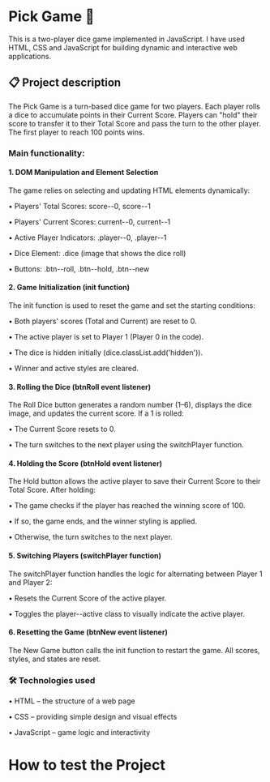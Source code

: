 # **Pick Game 🎲**

This is a two-player dice game implemented in JavaScript. I have used HTML, CSS and JavaScript for building dynamic and interactive web applications. 

## 📋 Project description

The Pick Game is a turn-based dice game for two players. Each player rolls a dice to accumulate points in their Current Score. Players can "hold" their score to transfer it to their Total Score and pass the turn to the other player. The first player to reach 100 points wins.

### Main functionality:

#### **1. DOM Manipulation and Element Selection**
The game relies on selecting and updating HTML elements dynamically:

• Players' Total Scores: score--0, score--1

• Players' Current Scores: current--0, current--1

• Active Player Indicators: .player--0, .player--1

• Dice Element: .dice (image that shows the dice roll)

• Buttons: .btn--roll, .btn--hold, .btn--new

#### 2. Game Initialization (init function)

The init function is used to reset the game and set the starting conditions:

• Both players' scores (Total and Current) are reset to 0.

• The active player is set to Player 1 (Player 0 in the code).

• The dice is hidden initially (dice.classList.add('hidden')).

• Winner and active styles are cleared.

#### 3. Rolling the Dice (btnRoll event listener)

The Roll Dice button generates a random number (1–6), displays the dice image, and updates the current score. If a 1 is rolled:

• The Current Score resets to 0.

• The turn switches to the next player using the switchPlayer function.

#### 4. Holding the Score (btnHold event listener)

The Hold button allows the active player to save their Current Score to their Total Score. After holding:

• The game checks if the player has reached the winning score of 100.

• If so, the game ends, and the winner styling is applied.

• Otherwise, the turn switches to the next player.

#### 5. Switching Players (switchPlayer function)

The switchPlayer function handles the logic for alternating between Player 1 and Player 2:

• Resets the Current Score of the active player.

• Toggles the player--active class to visually indicate the active player.

#### 6. Resetting the Game (btnNew event listener)

The New Game button calls the init function to restart the game. All scores, styles, and states are reset.


### 🛠️ Technologies used
• HTML – the structure of a web page

• CSS – providing simple design and visual effects

• JavaScript – game logic and interactivity

# How to test the Project





